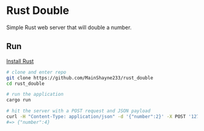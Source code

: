 # Rust Double

Simple Rust web server that will double a number.

## Run

[Install Rust](https://www.rust-lang.org/en-US/install.html)

```bash
# clone and enter repo
git clone https://github.com/MainShayne233/rust_double
cd rust_double

# run the application
cargo run

# hit the server with a POST request and JSON payload
curl -H "Content-Type: application/json" -d '{"number":2}' -X POST '127.0.0.1:8080/double'
#=> {"number":4}
```
